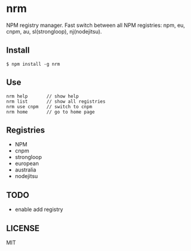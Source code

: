 nrm
===

NPM registry manager. Fast switch between all NPM registries: npm, eu, cnpm, au, sl(strongloop), nj(nodejitsu).


## Install

```
$ npm install -g nrm
```

## Use

```
nrm help       // show help
nrm list       // show all registries
nrm use cnpm   // switch to cnpm 
nrm home       // go to home page

```


## Registries

* NPM
* cnpm
* strongloop
* european
* australia
* nodejitsu

## TODO

* enable add registry


## LICENSE
MIT